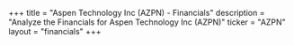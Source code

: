 +++
title = "Aspen Technology Inc (AZPN) - Financials"
description = "Analyze the Financials for Aspen Technology Inc (AZPN)"
ticker = "AZPN"
layout = "financials"
+++

